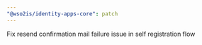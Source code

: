 ```yaml
---
"@wso2is/identity-apps-core": patch
---
```


Fix resend confirmation mail failure issue in self registration flow
